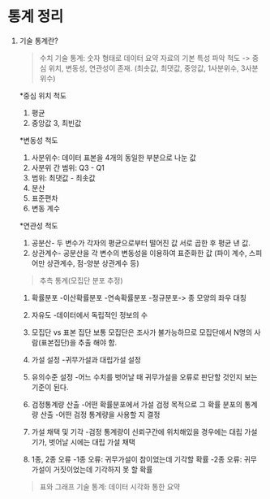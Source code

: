 # 통계 정리

1. 기술 통계란?
    > 수치 기술 통계: 숫자 형태로 데이터 요약
    자료의 기본 특성 파악 척도 -> 중심 위치, 변동성, 연관성이 존재. (최솟값, 최댓값, 중앙값, 1사분위수, 3사분위수)
    
    *중심 위치 척도
    1. 평균
    2. 중앙값
    3, 최빈값
    
    *변동성 척도
    1. 사분위수: 데이터 표본을 4개의 동일한 부분으로 나눈 값
    2. 사분위 간 범위: Q3 - Q1
    3. 범위: 최댓값 - 최솟값
    4. 분산
    5. 표준편차
    6. 변동 계수
    
    *연관성 척도
    1. 공분산- 두 변수가 각자의 평균으로부터 떨어진 값 서로 곱한 후 평균 낸 값.
    2. 상관계수- 공분산을 각 변수의 변동성을 이용하여 표준화한 값
    (파이 계수, 스피어만 상관계수, 점-양분 상관계수 등)


    > 추측 통계(모집단 분포 추정)
    
    1. 확률분포
    -이산확률분포
    -연속확률분포
    -정규분포-> 종 모양의 좌우 대칭
    
    2. 자유도
    -데이터에서 독립적인 정보의 수
    
    3. 모집단 vs 표본 집단
    보통 모집단은 조사가 불가능하므로 모집단에서 N명의 사람(표본집단)을 추출 해야 함. 
    
    4. 가설 설정
    -귀무가설과 대립가설 설정
    
    5. 유의수준 설정
    -어느 수치를 벗어날 때 귀무가설을 오류로 판단할 것인지 보는 기준이 된다. 
    
    6. 검정통계량 산출
    -어떤 확률분포에서 가설 검정 목적으로 그 확률 분포의 통계량 산출
    -어떤 검정 통계량을 사용할 지 결정
    
    7. 가설 채택 및 기각
    -검정 통계량이 신뢰구간에 위치해있을 경우에는 대립 가설 기가, 벗어날 시에는 대립 가설 채택
    
    8. 1종, 2종 오류
    -1종 오류: 귀무가설이 참이었는데 기각할 확률
    -2종 오류: 귀무가설이 거짓이었는데 기각하지 못 할 확률
    
    >표와 그래프 기술 통계: 데이터 시각화 통한 요약
    


```python

```


```python

```
